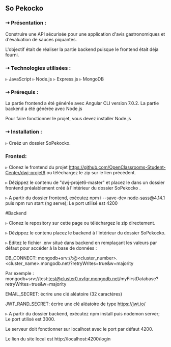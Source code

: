 ## So Pekocko

### ⇢ Présentation :  


Construire une API sécurisée pour une application d'avis gastronomiques et d'évaluation de sauces piquantes.

L'objectif était de réaliser la partie backend puisque le frontend était déja fourni.

### ⇢ Technologies utilisées :

▹ JavaScript
▹ Node.js
▹ Express.js
▹ MongoDB

### ⇢ Prérequis :

La partie frontend a été générée avec Angular CLI version 7.0.2. La partie backend a été générée avec Node.js

Pour faire fonctionner le projet, vous devez installer Node.js

### ⇢ Installation :

▹ Creéz un dossier SoPekocko.

### Fronted:

▹ Clonez le frontend du projet https://github.com/OpenClassrooms-Student-Center/dwj-projet6 ou téléchargez le zip sur le lien précédent.

▹ Dézippez le contenu de "dwj-projet6-master" et placez le dans un dossier frontend préalablement créé à l'intérieur du dossier SoPekocko .

▹ A partir du dossier frontend, exécutez npm i --save-dev node-sass@4.14.1 puis npm run start (ng serve); Le port utilisé est 4200


#Backend

▹ Clonez le repository sur cette page ou téléchargez le zip directement.

▹ Dézippez le contenu placez le backend à l'intérieur du dossier SoPekocko.

▹ Editez le fichier .env  situé dans backend en remplaçant les valeurs par défaut pour accéder à la base de données :

DB_CONNECT: mongodb+srv://<username>:<password>@<cluster_number>.<cluster_name>.mongodb.net/<databasename>?retryWrites=true&w=majority
  
Par exemple : mongodb+srv://test:test@cluster0.xvfqr.mongodb.net/myFirstDatabase?retryWrites=true&w=majority

EMAIL_SECRET: écrire une clé aléatoire (32 caractères)

JWT_RAND_SECRET: écrire une clé aléatoire de type https://jwt.io/


▹ A partir du dossier backend, exécutez npm install puis nodemon server; Le port utilisé est 3000.


Le serveur doit fonctionner sur localhost avec le port par défaut 4200. 

Le lien du site local est http://localhost:4200/login



